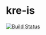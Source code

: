 # kre-is
[![Build Status](https://travis-ci.org/kre-is/kre-is.svg?branch=master)](https://travis-ci.org/kre-is/kre-is)
